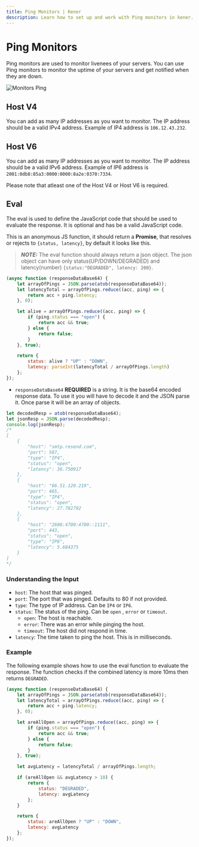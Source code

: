```yaml
---
title: Ping Monitors | Kener
description: Learn how to set up and work with Ping monitors in kener.
---
```


# Ping Monitors

Ping monitors are used to monitor livenees of your servers. You can use Ping monitors to monitor the uptime of your servers and get notified when they are down.

<div class="border rounded-md">

![Monitors Ping](/m_ping.png)

</div>

## Host V4

You can add as many IP addresses as you want to monitor. The IP address should be a valid IPv4 address. Example of IP4 address is `106.12.43.232`.

## Host V6

You can add as many IP addresses as you want to monitor. The IP address should be a valid IPv6 address. Example of IP6 address is `2001:0db8:85a3:0000:0000:8a2e:0370:7334`.

<p class="note danger">
	Please note that atleast one of the Host V4 or Host V6 is required.
<p>

## Eval

The eval is used to define the JavaScript code that should be used to evaluate the response. It is optional and has be a valid JavaScript code.

This is an anonymous JS function, it should return a **Promise**, that resolves or rejects to `{status, latency}`, by default it looks like this.

> **_NOTE:_** The eval function should always return a json object. The json object can have only status(UP/DOWN/DEGRADED) and latency(number)
> `{status:"DEGRADED", latency: 200}`.

```javascript
(async function (responseDataBase64) {
	let arrayOfPings = JSON.parse(atob(responseDataBase64));
	let latencyTotal = arrayOfPings.reduce((acc, ping) => {
		return acc + ping.latency;
	}, 0);

	let alive = arrayOfPings.reduce((acc, ping) => {
		if (ping.status === "open") {
			return acc && true;
		} else {
			return false;
		}
	}, true);

	return {
		status: alive ? "UP" : "DOWN",
		latency: parseInt(latencyTotal / arrayOfPings.length)
	};
});
```

-   `responseDataBase64` **REQUIRED** is a string. It is the base64 encoded response data. To use it you will have to decode it and the JSON parse it. Once parse it will be an array of objects.

```js
let decodedResp = atob(responseDataBase64);
let jsonResp = JSON.parse(decodedResp);
console.log(jsonResp);
/*
[
	{
		"host": "smtp.resend.com",
		"port": 587,
		"type": "IP4",
		"status": "open",
		"latency": 36.750917
	},
	{
		"host": "66.51.120.219",
		"port": 465,
		"type": "IP4",
		"status": "open",
		"latency": 27.782792
	},
	{
		"host": "2606:4700:4700::1111",
		"port": 443,
		"status": "open",
		"type": "IP6",
		"latency": 5.684375
	}
]
*/
```

### Understanding the Input

-   `host`: The host that was pinged.
-   `port`: The port that was pinged. Defaults to 80 if not provided.
-   `type`: The type of IP address. Can be `IP4` or `IP6`.
-   `status`: The status of the ping. Can be `open` , `error` or `timeout`.
    -   `open`: The host is reachable.
    -   `error`: There was an error while pinging the host.
    -   `timeout`: The host did not respond in time.
-   `latency`: The time taken to ping the host. This is in milliseconds.

### Example

The following example shows how to use the eval function to evaluate the response. The function checks if the combined latency is more 10ms then returns `DEGRADED`.

```javascript
(async function (responseDataBase64) {
	let arrayOfPings = JSON.parse(atob(responseDataBase64));
	let latencyTotal = arrayOfPings.reduce((acc, ping) => {
		return acc + ping.latency;
	}, 0);

	let areAllOpen = arrayOfPings.reduce((acc, ping) => {
		if (ping.status === "open") {
			return acc && true;
		} else {
			return false;
		}
	}, true);

	let avgLatency = latencyTotal / arrayOfPings.length;

	if (areAllOpen && avgLatency > 10) {
		return {
			status: "DEGRADED",
			latency: avgLatency
		};
	}

	return {
		status: areAllOpen ? "UP" : "DOWN",
		latency: avgLatency
	};
});
```
